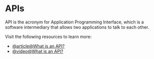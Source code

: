 # APIs

API is the acronym for Application Programming Interface, which is a software intermediary that allows two applications to talk to each other.

Visit the following resources to learn more:

- [@article@What is an API?](https://aws.amazon.com/what-is/api/)
- [@video@What is an API?](https://www.youtube.com/watch?v=s7wmiS2mSXY)
